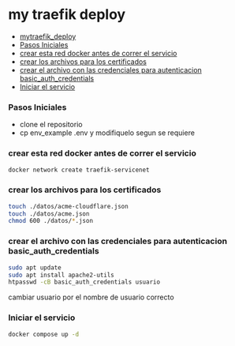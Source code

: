 # my traefik deploy

<!--toc:start-->

- [mytraefik_deploy](#mytraefikdeploy)
- [Pasos Iniciales](#pasos-iniciales)
- [crear esta red docker antes de correr el servicio](#crear-esta-red-docker-antes-de-correr-el-servicio)
- [crear los archivos para los certificados](#crear-los-archivos-para-los-certificados)
- [crear el archivo con las credenciales para autenticacion basic_auth_credentials](#crear-el-archivo-con-las-credenciales-para-autenticacion-basicauthcredentials)
- [Iniciar el servicio](#iniciar-el-servicio)
<!--toc:end-->

### Pasos Iniciales

- clone el repositorio
- cp env_example .env y modifiquelo segun se requiere

### crear esta red docker antes de correr el servicio

```bash
docker network create traefik-servicenet
```

### crear los archivos para los certificados

```bash
touch ./datos/acme-cloudflare.json
touch ./datos/acme.json
chmod 600 ./datos/*.json
```

### crear el archivo con las credenciales para autenticacion basic_auth_credentials

```bash
sudo apt update
sudo apt install apache2-utils
htpasswd -cB basic_auth_credentials usuario
```

cambiar usuario por el nombre de usuario correcto

### Iniciar el servicio

```bash
docker compose up -d
```
